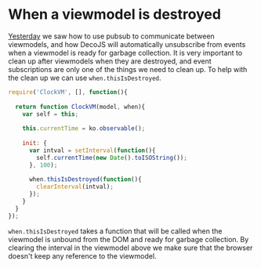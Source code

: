 <meta name="title" content="When a viewmodel is destroyed - DecoJS">


<div class="page-header">
  <h1>When a viewmodel is destroyed</h1>
</div>

[Yesterday](#04) we saw how to use pubsub to communicate between viewmodels, and how DecoJS will automatically unsubscribe from events when a viewmodel is ready for garbage collection. It is very important to clean up after viewmodels when they are destroyed, and event subscriptions are only one of the things we need to clean up. To help with the clean up we can use `when.thisIsDestroyed`.

```js
require('ClockVM', [], function(){
  
  return function ClockVM(model, when){
    var self = this;
  
    this.currentTime = ko.observable();
    
    init: {
      var intval = setInterval(function(){
        self.currentTime(new Date().toISOString());
      }, 100);
      
      when.thisIsDestroyed(function(){
        clearInterval(intval);
      });
    }
  }
});
```

`when.thisIsDestroyed` takes a function that will be called when the viewmodel is unbound from the DOM and ready for garbage collection. By clearing the interval in the viewmodel above we make sure that the browser doesn't keep any reference to the viewmodel. 